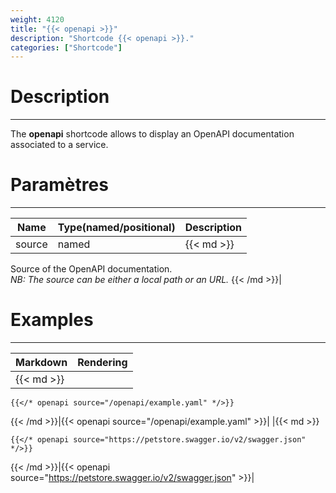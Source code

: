 ```yaml
---
weight: 4120
title: "{{< openapi >}}"
description: "Shortcode {{< openapi >}}."
categories: ["Shortcode"]
---
```


# Description
---

The **openapi** shortcode allows to display an OpenAPI documentation associated to a service.

# Paramètres
---

| Name | Type(named/positional) | Description |
| ---- | ---------------------- | ----------- |
| source | named |{{< md >}}
Source of the OpenAPI documentation.  
*NB: The source can be either a local path or an URL.*
{{< /md >}}|

# Examples
---

| Markdown | Rendering |
| -------- | --------- |
|{{< md >}}
```
{{</* openapi source="/openapi/example.yaml" */>}}
```
{{< /md >}}|{{< openapi source="/openapi/example.yaml" >}}|
|{{< md >}}
```
{{</* openapi source="https://petstore.swagger.io/v2/swagger.json" */>}}
```
{{< /md >}}|{{< openapi source="https://petstore.swagger.io/v2/swagger.json" >}}|
